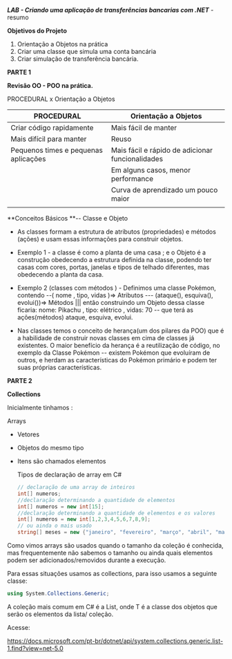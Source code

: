 ***LAB - Criando uma aplicação de transferências bancarias com .NET***  - resumo

**Objetivos do Projeto** 

1. Orientação a Objetos na prática
2. Criar uma classe que simula uma conta bancária
3. Criar simulação de transferência bancária.

**PARTE 1**

**Revisão OO - POO na prática.**

PROCEDURAL x Orientação a Objetos

| PROCEDURAL                           | Orientação a Objetos                             |
| ------------------------------------ | ------------------------------------------------ |
| Criar código rapidamente             | Mais fácil de manter                             |
| Mais difícil para manter             | Reuso                                            |
| Pequenos times e pequenas aplicações | Mais fácil e rápido de adicionar funcionalidades |
|                                      | Em alguns casos, menor performance               |
|                                      | Curva de aprendizado um pouco maior              |
|                                      |                                                  |

**Conceitos Básicos **-- Classe e Objeto

- As classes formam a estrutura de atributos (propriedades) e métodos (ações) e usam essas informações para construir objetos.

- Exemplo 1 - a classe é como a planta de uma casa ; e o Objeto é a construção obedecendo a estrutura definida na classe, podendo ter casas com cores, portas, janelas e tipos de telhado diferentes, mas obedecendo a planta da casa.

- Exemplo 2 (classes com métodos ) - Definimos uma classe Pokémon, contendo --( nome , tipo, vidas )=> Atributos ---  (ataque(), esquiva(), evolui())=> Métodos ||| então construindo um Objeto dessa classe ficaria: nome: Pikachu , tipo: elétrico , vidas: 70 -- que terá as ações(métodos) ataque, esquiva, evolui.

- Nas classes temos o conceito de herança(um dos pilares da POO) que é a habilidade de construir novas classes em cima de classes já existentes. O maior benefício da herança é a reutilização de código, no exemplo da Classe Pokémon -- existem Pokémon que evoluíram de outros, e herdam as características do Pokémon primário e podem ter suas próprias características.

  

**PARTE 2**

**Collections**

Inicialmente tinhamos :

Arrays

- Vetores

- Objetos do mesmo tipo

- Itens são chamados elementos

  

  Tipos de declaração de array em C#

  ```c#
  // declaração de uma array de inteiros
  int[] numeros;
  //declaração determinando a quantidade de elementos
  int[] numeros = new int[15];
  //declaração determinando a quantidade de elementos e os valores
  int[] numeros = new int[1,2,3,4,5,6,7,8,9];
  // ou ainda o mais usado
  string[] meses = new {"janeiro", "fevereiro", "março", "abril", "maio", "junho", "julho", "agosto", ...};
  ```

Como vimos arrays são usados quando o tamanho da coleção é conhecida, mas frequentemente não sabemos o tamanho ou ainda quais elementos podem ser adicionados/removidos durante a execução.

Para essas situações usamos as collections, para isso usamos a seguinte classe:

```c#
using System.Collections.Generic;
```

A coleção mais comum em C# é a List<T>, onde T é a classe dos objetos que serão os elementos da lista/ coleção.

Acesse:

https://docs.microsoft.com/pt-br/dotnet/api/system.collections.generic.list-1.find?view=net-5.0
